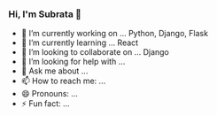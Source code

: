 ### Hi, I'm Subrata 👋

<!--
**sub7ata/sub7ata** is a ✨ _special_ ✨ repository because its `README.md` (this file) appears on your GitHub profile.

Here are some ideas to get you started:
-->
- 🔭 I’m currently working on ... Python, Django, Flask
- 🌱 I’m currently learning ... React
- 👯 I’m looking to collaborate on ... Django
- 🤔 I’m looking for help with ...
- 💬 Ask me about ...
- 📫 How to reach me: ...
- 😄 Pronouns: ...
- ⚡ Fun fact: ...

